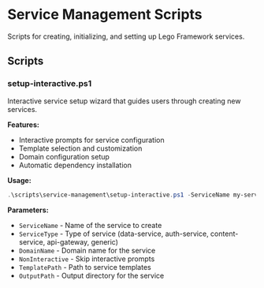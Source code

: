 # Service Management Scripts

Scripts for creating, initializing, and setting up Lego Framework services.

## Scripts

### setup-interactive.ps1
Interactive service setup wizard that guides users through creating new services.

**Features:**
- Interactive prompts for service configuration
- Template selection and customization
- Domain configuration setup
- Automatic dependency installation

**Usage:**
```powershell
.\scripts\service-management\setup-interactive.ps1 -ServiceName my-service -ServiceType api-gateway
```

**Parameters:**
- `ServiceName` - Name of the service to create
- `ServiceType` - Type of service (data-service, auth-service, content-service, api-gateway, generic)
- `DomainName` - Domain name for the service
- `NonInteractive` - Skip interactive prompts
- `TemplatePath` - Path to service templates
- `OutputPath` - Output directory for the service
